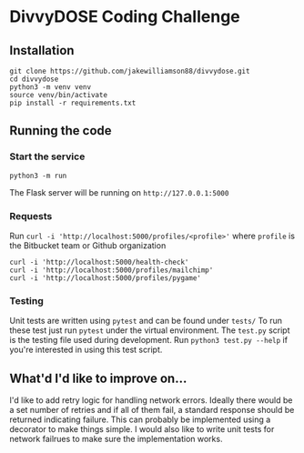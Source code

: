 # DivvyDOSE Coding Challenge

## Installation

```
git clone https://github.com/jakewilliamson88/divvydose.git
cd divvydose
python3 -m venv venv
source venv/bin/activate
pip install -r requirements.txt
```

## Running the code

### Start the service
```
python3 -m run
```

The Flask server will be running on `http://127.0.0.1:5000`

### Requests

Run `curl -i 'http://localhost:5000/profiles/<profile>'` where `profile` is the Bitbucket team or Github organization
```
curl -i 'http://localhost:5000/health-check'
curl -i 'http://localhost:5000/profiles/mailchimp'
curl -i 'http://localhost:5000/profiles/pygame'
```

### Testing
Unit tests are written using `pytest` and can be found under `tests/`
To run these test just run `pytest` under the virtual environment.
The `test.py` script is the testing file used during development.
Run `python3 test.py --help` if you're interested in using this test script.

## What'd I'd like to improve on...
I'd like to add retry logic for handling network errors. Ideally there would be a set number of retries and if all of them fail, a standard response should be returned indicating failure.
This can probably be implemented using a decorator to make things simple.
I would also like to write unit tests for network failrues to make sure the implementation works.